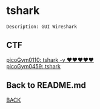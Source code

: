 # tshark
```
Description: GUI Wireshark
```

## CTF
[picoGym0110: tshark -y ❤️❤️❤️❤️❤️](../picoCTF/picoGym0110.md)<br>
[picoGym0459: tshark](../picoCTF/picoGym0459.md)

## Back to README.md
[BACK](../README.md)